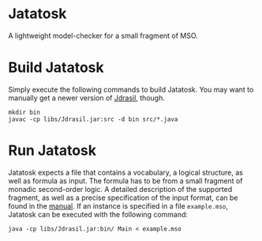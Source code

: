 # Jatatosk
A lightweight model-checker for a small fragment of MSO.

# Build Jatatosk
Simply execute the following commands to build Jatatosk. You may want to manually get a newer version of [Jdrasil](https://maxbannach.github.io/Jdrasil/), though.
```
mkdir bin
javac -cp libs/Jdrasil.jar:src -d bin src/*.java
```

# Run Jatatosk
Jatatosk expects a file that contains a vocabulary, a logical structure, as well as formula as input. The formula has to be from a small fragment of monadic second-order logic.
A detailed description of the supported fragment, as well as a precise specification of the input format, can be found in the [manual](https://github.com/maxbannach/Jatatosk/raw/master/manual.pdf).
If an instance is specified in a file `example.mso`, Jatatosk can be executed with the following command:
```
java -cp libs/Jdrasil.jar:bin/ Main < example.mso
```